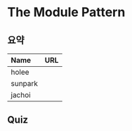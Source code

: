 # The Module Pattern

## 요약
| Name | URL |
|:---|:---|
| holee |  |
| sunpark |  |
| jachoi |  |

## Quiz
